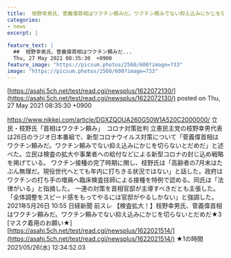 ```yaml
---
title:  枝野幸男氏、菅義偉首相はワクチン頼みだ。ワクチン頼みでない抑え込みにかじを切らないとだめだ★4  
categories:
- news
excerpt: |
  
feature_text: |
  ##  枝野幸男氏、菅義偉首相はワクチン頼みだ...
  Thu, 27 May 2021 08:35:30  +0900
feature_image: "https://picsum.photos/2560/600?image=733"
image: "https://picsum.photos/2560/600?image=733"
---
```


[https://asahi.5ch.net/test/read.cgi/newsplus/1622072130/](https://asahi.5ch.net/test/read.cgi/newsplus/1622072130/)
posted on Thu, 27 May 2021 08:35:30  +0900

<!--more-->

https://www.nikkei.com/article/DGXZQOUA260G50W1A520C2000000/ 立民・枝野氏「首相はワクチン頼み」　コロナ対策批判 立憲民主党の枝野幸男代表は26日のラジオ日本番組で、新型コロナウイルス対策について「菅義偉首相はワクチン頼みだ。ワクチン頼みでない抑え込みにかじを切らないとだめだ」と述べた。立民は検査の拡大や事業者への給付などによる新型コロナの封じ込め戦略を掲げている。 ワクチン接種の完了時期に関し、枝野氏は「高齢者の7月末はたぶん無理だ。現役世代へとても年内に打ちきる状況ではない」と話した。政府はワクチンの打ち手の増員へ臨床検査技師による接種を特例で認める。同氏は「法律がいる」と指摘した。 一連の対策を首相官邸が主導すべきだとも主張した。「全体調整をスピード感をもってやるには官邸がやるしかない」と強調した。 2021年5月26日 10:55 日経新聞 前スレ 【検査拡大！】枝野幸男氏、菅義偉首相はワクチン頼みだ。ワクチン頼みでない抑え込みにかじを切らないとだめだ★3 [マスク着用のお願い★] [https://asahi.5ch.net/test/read.cgi/newsplus/1622021514/](https://asahi.5ch.net/test/read.cgi/newsplus/1622021514/) ★1の時間 2021/05/26(水) 12:34:52.03
